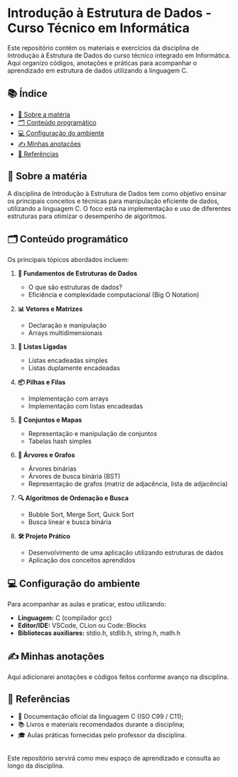 # Introdução à Estrutura de Dados - Curso Técnico em Informática

Este repositório contém os materiais e exercícios da disciplina de Introdução à Estrutura de Dados do curso técnico integrado em Informática. Aqui organizo códigos, anotações e práticas para acompanhar o aprendizado em estrutura de dados utilizando a linguagem C.

## 📚 Índice

- [📖 Sobre a matéria](#sobre-a-matéria)
- [🗂️ Conteúdo programático](#conteúdo-programático)
- [💻 Configuração do ambiente](#configuração-do-ambiente)
- [✍️ Minhas anotações](#minhas-anotações)
- [🔗 Referências](#referências)

## 📖 Sobre a matéria

A disciplina de Introdução à Estrutura de Dados tem como objetivo ensinar os principais conceitos e técnicas para manipulação eficiente de dados, utilizando a linguagem C. O foco está na implementação e uso de diferentes estruturas para otimizar o desempenho de algoritmos.

## 🗂️ Conteúdo programático

Os principais tópicos abordados incluem:

1. **🔑 Fundamentos de Estruturas de Dados**
   - O que são estruturas de dados?
   - Eficiência e complexidade computacional (Big O Notation)

2. **📊 Vetores e Matrizes**
   - Declaração e manipulação
   - Arrays multidimensionais

3. **🔗 Listas Ligadas**
   - Listas encadeadas simples
   - Listas duplamente encadeadas

4. **📦 Pilhas e Filas**
   - Implementação com arrays
   - Implementação com listas encadeadas

5. **🔢 Conjuntos e Mapas**
   - Representação e manipulação de conjuntos
   - Tabelas hash simples

6. **🌳 Árvores e Grafos**
   - Árvores binárias
   - Árvores de busca binária (BST)
   - Representação de grafos (matriz de adjacência, lista de adjacência)

7. **🔍 Algoritmos de Ordenação e Busca**
   - Bubble Sort, Merge Sort, Quick Sort
   - Busca linear e busca binária

8. **🛠️ Projeto Prático**
   - Desenvolvimento de uma aplicação utilizando estruturas de dados
   - Aplicação dos conceitos aprendidos

## 💻 Configuração do ambiente

Para acompanhar as aulas e praticar, estou utilizando:

- **Linguagem:** C (compilador gcc)
- **Editor/IDE:** VSCode, CLion ou Code::Blocks
- **Bibliotecas auxiliares:** stdio.h, stdlib.h, string.h, math.h

## ✍️ Minhas anotações

Aqui adicionarei anotações e códigos feitos conforme avanço na disciplina.

## 🔗 Referências

- 📖 Documentação oficial da linguagem C (ISO C99 / C11);
- 📚 Livros e materiais recomendados durante a disciplina;
- 🎓 Aulas práticas fornecidas pelo professor da disciplina.

##

Este repositório servirá como meu espaço de aprendizado e consulta ao longo da disciplina.
